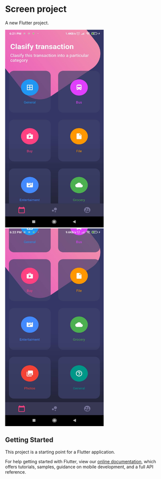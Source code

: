 # Screen project

A new Flutter project.

<img src="top.jpg" width="320" height="640">

<img src="bottom.jpg" width="320" height="640">

## Getting Started

This project is a starting point for a Flutter application.

For help getting started with Flutter, view our
[online documentation](https://flutter.dev/docs), which offers tutorials,
samples, guidance on mobile development, and a full API reference.

